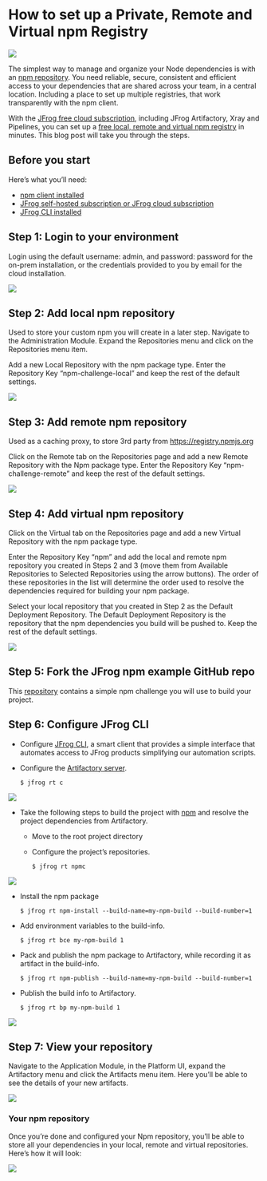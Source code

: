 # How to set up a Private, Remote and Virtual npm Registry

![](image/screenshot1.png)

The simplest way to manage and organize your Node dependencies is with an [npm repository](https://www.jfrog.com/confluence/display/JFROG/npm+Registry). You need reliable, secure, consistent and efficient access to your dependencies that are shared across your team, in a central location. Including a place to set up multiple registries, that work transparently with the npm client.

With the [JFrog free cloud subscription](https://jfrog.com/start-free/), including JFrog Artifactory, Xray and Pipelines, you can set up a [free local, remote and virtual npm registry](https://www.jfrog.com/confluence/display/JFROG/Repository+Management) in minutes. This blog post will take you through the steps.

## Before you start
Here’s what you’ll need:

   * [npm client installed](https://docs.npmjs.com/getting-started)
   * [JFrog self-hosted subscription or JFrog cloud subscription](https://jfrog.com/start-free/#hosted)
   * [JFrog CLI installed](https://jfrog.com/getcli/)
## Step 1: Login to your environment

Login using the default username: admin, and password: password for the on-prem installation, or the credentials provided to you by email for the cloud installation.

![](image/screenshot2.webp)

## Step 2: Add local npm repository

Used to store your custom npm you will create in a later step. Navigate to the Administration Module. Expand the Repositories menu and click on the Repositories menu item.

Add a new Local Repository with the npm package type. Enter the Repository Key “npm-challenge-local” and keep the rest of the default settings.

![](image/screenshot3.png)

## Step 3: Add remote npm repository

Used as a caching proxy, to store 3rd party from https://registry.npmjs.org

Click on the Remote tab on the Repositories page and add a new Remote Repository with the Npm package type. Enter the Repository Key “npm-challenge-remote” and keep the rest of the default settings.

![](image/screenshot4.png)

## Step 4: Add virtual npm repository

Click on the Virtual tab on the Repositories page and add a new Virtual Repository with the npm package type.

Enter the Repository Key “npm” and add the local and remote npm repository you created in Steps 2 and 3 (move them from Available Repositories to Selected Repositories using the arrow buttons). The order of these repositories in the list will determine the order used to resolve the dependencies required for building your npm package.

Select your local repository that you created in Step 2 as the Default Deployment Repository. The Default Deployment Repository is the repository that the npm dependencies you build will be pushed to. Keep the rest of the default settings.

![](image/screenshot5.webp)

## Step 5: Fork the JFrog npm example GitHub repo

This [repository](https://github.com/jfrog/DevRel/) contains a simple npm challenge you will use to build your project.

## Step 6: Configure JFrog CLI

* Configure [JFrog CLI](https://www.jfrog.com/confluence/display/CLI/), a smart client that provides a simple interface that automates access to JFrog products simplifying our automation scripts.

* Configure the [Artifactory server](https://www.jfrog.com/confluence/display/CLI/CLI+for+JFrog+Artifactory#CLIforJFrogArtifactory-Configuration).
  
  `$ jfrog rt c`


![](image/screenshot6.png)

* Take the following steps to build the project with [npm](https://www.jfrog.com/confluence/display/CLI/CLI+for+JFrog+Artifactory#CLIforJFrogArtifactory-BuildingNpmPackagesUsingtheNpmClient) and resolve the project dependencies from Artifactory.
   * Move to the root project directory
   * Configure the project’s repositories.
    
     `$ jfrog rt npmc`
     
![](image/screenshot7.webp)

* Install the npm package
  
  `$ jfrog rt npm-install --build-name=my-npm-build --build-number=1`

* Add environment variables to the build-info.
  
  `$ jfrog rt bce my-npm-build 1`
  
* Pack and publish the npm package to Artifactory, while recording it as artifact in the build-info.
  
   `$ jfrog rt npm-publish --build-name=my-npm-build --build-number=1`

* Publish the build info to Artifactory.
  
   `$ jfrog rt bp my-npm-build 1`
   
![](image/screenshot8.webp)

## Step 7: View your repository

Navigate to the Application Module, in the Platform UI, expand the Artifactory menu and click the Artifacts menu item. Here you’ll be able to see the details of your new artifacts.

![](image/screenshot9.png)

### Your npm repository

Once you’re done and configured your Npm repository, you’ll be able to store all your dependencies in your local, remote and virtual repositories. Here’s how it will look:

![](image/screenshot10.webp)
